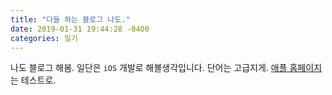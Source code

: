 ```yaml
---
title: "다들 하는 블로그 나도."
date: 2019-01-31 19:44:28 -0400
categories: 일기
---
```

나도 블로그 해봄.
일단은 `iOS` 개발로 해볼생각입니다.
단어는 고급지게.
[애플 홈페이지][apple-hompi]는 테스트로.

[apple-hompi]: https://apple.com

